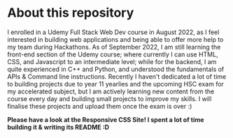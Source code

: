 # About this repository

I enrolled in a Udemy Full Stack Web Dev course in August 2022, as I feel interested in building web applications and being able to offer more help to my team during Hackathons. As of September 2022, I am still learning the front-end section of the Udemy course; where currently I can use HTML, CSS, and Javascript to an intermediate level; while for the backend, I am quite experienced in C++ and Python, and understood the fundamentals of APIs & Command line instructions. Recently I haven't dedicated a lot of time to building projects due to year 11 yearlies and the upcoming HSC exam for my accelerated subject, but I am actively learning new content from the course every day and building small projects to improve my skills. I will finalise these projects and upload them once the exam is over :)

**Please have a look at the Responsive CSS Site! I spent a lot of time building it & writing its README :D**
